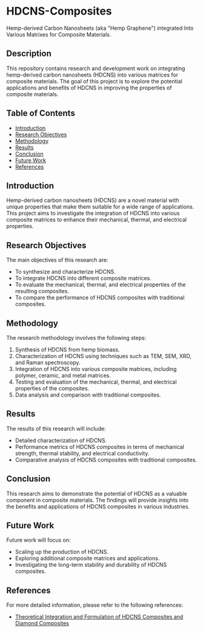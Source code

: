 # HDCNS-Composites

Hemp-derived Carbon Nanosheets (aka "Hemp Graphene") integrated Into Various Matrixes for Composite Materials.

## Description

This repository contains research and development work on integrating hemp-derived carbon nanosheets (HDCNS) into various matrices for composite materials. The goal of this project is to explore the potential applications and benefits of HDCNS in improving the properties of composite materials.

## Table of Contents

- [Introduction](#introduction)
- [Research Objectives](#research-objectives)
- [Methodology](#methodology)
- [Results](#results)
- [Conclusion](#conclusion)
- [Future Work](#future-work)
- [References](#references)

## Introduction

Hemp-derived carbon nanosheets (HDCNS) are a novel material with unique properties that make them suitable for a wide range of applications. This project aims to investigate the integration of HDCNS into various composite matrices to enhance their mechanical, thermal, and electrical properties.

## Research Objectives

The main objectives of this research are:
- To synthesize and characterize HDCNS.
- To integrate HDCNS into different composite matrices.
- To evaluate the mechanical, thermal, and electrical properties of the resulting composites.
- To compare the performance of HDCNS composites with traditional composites.

## Methodology

The research methodology involves the following steps:
1. Synthesis of HDCNS from hemp biomass.
2. Characterization of HDCNS using techniques such as TEM, SEM, XRD, and Raman spectroscopy.
3. Integration of HDCNS into various composite matrices, including polymer, ceramic, and metal matrices.
4. Testing and evaluation of the mechanical, thermal, and electrical properties of the composites.
5. Data analysis and comparison with traditional composites.

## Results

The results of this research will include:
- Detailed characterization of HDCNS.
- Performance metrics of HDCNS composites in terms of mechanical strength, thermal stability, and electrical conductivity.
- Comparative analysis of HDCNS composites with traditional composites.

## Conclusion

This research aims to demonstrate the potential of HDCNS as a valuable component in composite materials. The findings will provide insights into the benefits and applications of HDCNS composites in various industries.

## Future Work

Future work will focus on:
- Scaling up the production of HDCNS.
- Exploring additional composite matrices and applications.
- Investigating the long-term stability and durability of HDCNS composites.

## References

For more detailed information, please refer to the following references:
- [Theoretical Integration and Formulation of HDCNS Composites and Diamond Composites](https://github.com/marielandryceo/hdcns-composites/blob/main/Theoretical_Integration_and_Formulation_of_HDCNS_Composites_and_Diamond_Composites__Original_Work_by_Marie_Seshat_Landry__with_AI_Assistance.pdf)
